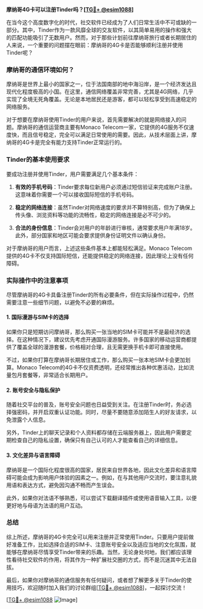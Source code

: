 **摩纳哥4G卡可以注册Tinder吗？[[TG💪+ @esim1088](https://t.me/s/esim1088)]**

在当今这个高度数字化的时代，社交软件已经成为了人们日常生活中不可或缺的一部分。其中，Tinder作为一款风靡全球的交友软件，以其简单易用的操作和强大的匹配功能吸引了无数用户。然而，对于那些计划前往摩纳哥旅行或者长期居住的人来说，一个重要的问题摆在眼前：摩纳哥的4G卡是否能够顺利注册并使用Tinder呢？

### **摩纳哥的通信环境如何？**

摩纳哥是世界上最小的国家之一，位于法国南部的地中海沿岸，是一个经济发达且现代化程度极高的小国。在这里，通信网络覆盖非常完善，尤其是4G网络，几乎实现了全境无死角覆盖。无论是本地居民还是游客，都可以轻松享受到高速稳定的网络服务。

对于想要在摩纳哥使用Tinder的用户来说，首先需要解决的就是网络接入的问题。摩纳哥的通信运营商主要有Monaco Telecom一家，它提供的4G服务不仅速度快，而且信号稳定，完全可以满足日常使用的需要。因此，从技术层面上讲，摩纳哥的4G卡是完全有能力支持Tinder正常运行的。

### **Tinder的基本使用要求**

要成功注册并使用Tinder，用户需要满足几个基本条件：

1. **有效的手机号码**：Tinder要求每位新用户必须通过短信验证来完成账户注册。这意味着你需要一个可以接收国际短信的手机号码。
   
2. **稳定的网络连接**：虽然Tinder对网络速度的要求并不算特别高，但为了确保上传头像、浏览资料等功能的流畅性，稳定的网络连接是必不可少的。

3. **合法的身份信息**：Tinder会对用户的年龄进行审核，通常要求用户年满18岁。此外，部分国家和地区可能会要求提供身份证明文件以确认身份。

对于摩纳哥的用户而言，上述这些条件基本上都能轻松满足。Monaco Telecom提供的4G卡不仅支持国际短信，还能提供稳定的网络连接，因此理论上没有任何障碍。

### **实际操作中的注意事项**

尽管摩纳哥的4G卡具备注册Tinder的所有必要条件，但在实际操作过程中，仍然需要注意一些细节问题，以避免不必要的麻烦。

#### **1. 国际漫游与SIM卡的选择**

如果你只是短期访问摩纳哥，那么购买一张当地的SIM卡可能并不是最经济的选择。在这种情况下，建议优先考虑开通国际漫游服务。许多国家的移动运营商都提供了覆盖全球的漫游套餐，价格相对合理，且无需更换手机卡即可直接使用。

不过，如果你打算在摩纳哥长期居住或工作，那么购买一张本地SIM卡会更加划算。Monaco Telecom的4G卡不仅资费透明，还经常推出各种优惠活动，比如流量包月套餐等，非常适合长期用户。

#### **2. 账号安全与隐私保护**

随着社交平台的普及，账号安全问题也日益受到关注。在注册Tinder时，务必选择强密码，并开启双重认证功能。同时，尽量不要随意添加陌生人的好友请求，以免泄露个人信息。

另外，Tinder上的聊天记录和个人资料都存储在云端服务器上，因此用户需要定期检查自己的隐私设置，确保只有自己认可的人才能查看自己的详细信息。

#### **3. 文化差异与语言障碍**

摩纳哥是一个国际化程度很高的国家，居民来自世界各地，因此文化差异和语言障碍可能会成为影响用户体验的因素之一。例如，在与其他用户交流时，要注意礼貌用语和表达方式，避免因沟通不畅而产生误会。

此外，如果你对法语不够熟悉，可以尝试下载翻译插件或使用语音输入工具，以便更好地与母语为法语的用户互动。

### **总结**

综上所述，摩纳哥的4G卡完全可以用来注册并正常使用Tinder。只要用户提前做好准备工作，比如选择合适的SIM卡、注意账号安全以及适应当地的文化氛围，就能够在摩纳哥尽情享受Tinder带来的乐趣。当然，无论身处何地，我们都应该理性看待社交软件的作用，将其作为一种扩展社交圈的方式，而不是沉迷其中无法自拔。

最后，如果你对摩纳哥的通信服务有任何疑问，或者想了解更多关于Tinder的使用技巧，欢迎随时加入我们的讨论群组[[TG💪+ @esim1088](https://t.me/s/esim1088)]，一起探讨交流！

[[TG💪+ @esim1088](https://t.me/s/esim1088) ![Image](https://i.postimg.cc/4NQfJmqS/Snipaste-2025-05-13-00-14-12.png)]